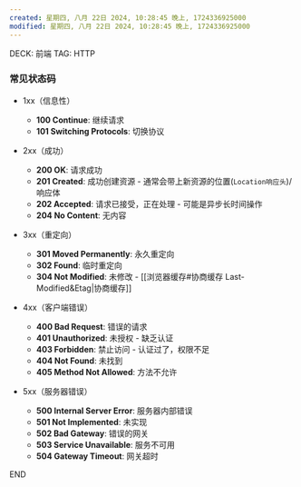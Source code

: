 ```yaml
---
created: 星期四, 八月 22日 2024, 10:28:45 晚上, 1724336925000
modified: 星期四, 八月 22日 2024, 10:28:45 晚上, 1724336925000
---
```


DECK: 前端
TAG: HTTP
### 常见状态码
- 1xx（信息性）
	- **100 Continue**: 继续请求
	- **101 Switching Protocols**: 切换协议

-  2xx（成功）
	- **200 OK**: 请求成功
	- **201 Created**: 成功创建资源 - 通常会带上新资源的位置(`Location响应头`)/响应体
	- **202 Accepted**: 请求已接受，正在处理 - 可能是异步长时间操作
	- **204 No Content**: 无内容

- 3xx（重定向）
	- **301 Moved Permanently**: 永久重定向
	- **302 Found**: 临时重定向
	- **304 Not Modified**: 未修改 - [[浏览器缓存#协商缓存 Last-Modified&Etag|协商缓存]]

- 4xx（客户端错误）
	- **400 Bad Request**: 错误的请求
	- **401 Unauthorized**: 未授权 - 缺乏认证
	- **403 Forbidden**: 禁止访问 - 认证过了，权限不足
	- **404 Not Found**: 未找到
	- **405 Method Not Allowed**: 方法不允许


- 5xx（服务器错误）
	- **500 Internal Server Error**: 服务器内部错误
	- **501 Not Implemented**: 未实现
	- **502 Bad Gateway**: 错误的网关
	- **503 Service Unavailable**: 服务不可用
	- **504 Gateway Timeout**: 网关超时

END
<!--ID: 1723193055731-->
